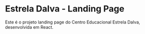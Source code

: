 # Estrela Dalva - Landing Page
Este é o projeto landing page do Centro Educacional Estrela Dalva, desenvolvida em React.